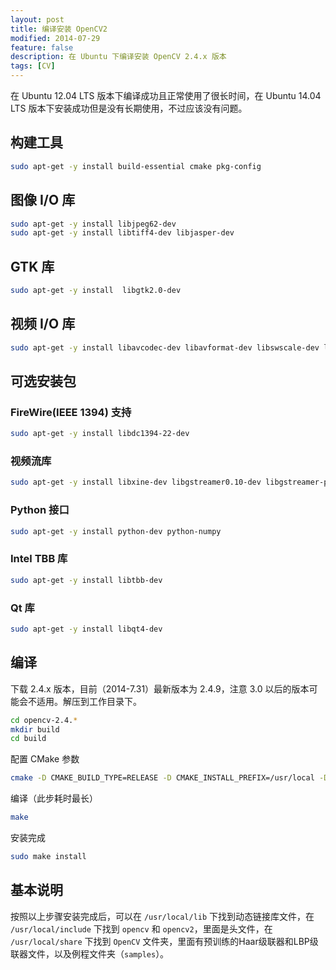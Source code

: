 ```yaml
---
layout: post
title: 编译安装 OpenCV2
modified: 2014-07-29
feature: false
description: 在 Ubuntu 下编译安装 OpenCV 2.4.x 版本
tags: [CV]
---
```


在 Ubuntu 12.04 LTS 版本下编译成功且正常使用了很长时间，在 Ubuntu 14.04 LTS 版本下安装成功但是没有长期使用，不过应该没有问题。

## 构建工具

```bash
sudo apt-get -y install build-essential cmake pkg-config
```

## 图像 I/O 库

```bash
sudo apt-get -y install libjpeg62-dev
sudo apt-get -y install libtiff4-dev libjasper-dev
```

## GTK 库

```bash
sudo apt-get -y install  libgtk2.0-dev
```

## 视频 I/O 库

```bash
sudo apt-get -y install libavcodec-dev libavformat-dev libswscale-dev libv4l-dev
```

## 可选安装包

### FireWire(IEEE 1394) 支持

```bash
sudo apt-get -y install libdc1394-22-dev
```

### 视频流库

```bash
sudo apt-get -y install libxine-dev libgstreamer0.10-dev libgstreamer-plugins-base0.10-dev
```

### Python 接口

```bash
sudo apt-get -y install python-dev python-numpy
```

### Intel TBB 库

```bash
sudo apt-get -y install libtbb-dev
```

### Qt 库

```bash
sudo apt-get -y install libqt4-dev
```

## 编译

下载 2.4.x 版本，目前（2014-7.31）最新版本为 2.4.9，注意 3.0 以后的版本可能会不适用。解压到工作目录下。

```bash
cd opencv-2.4.*
mkdir build
cd build
```

配置 CMake 参数

```bash
cmake -D CMAKE_BUILD_TYPE=RELEASE -D CMAKE_INSTALL_PREFIX=/usr/local -D WITH_TBB=ON -D BUILD_NEW_PYTHON_SUPPORT=ON -D WITH_V4L=ON -D INSTALL_C_EXAMPLES=ON -D INSTALL_PYTHON_EXAMPLES=ON -D BUILD_EXAMPLES=ON -D WITH_QT=ON -D WITH_OPENGL=ON ..
```

编译（此步耗时最长）

```bash
make
```

安装完成

```bash
sudo make install
```

## 基本说明

按照以上步骤安装完成后，可以在 `/usr/local/lib` 下找到动态链接库文件，在 `/usr/local/include` 下找到 `opencv` 和 `opencv2`，里面是头文件，在 `/usr/local/share` 下找到 `OpenCV` 文件夹，里面有预训练的Haar级联器和LBP级联器文件，以及例程文件夹（`samples`）。
